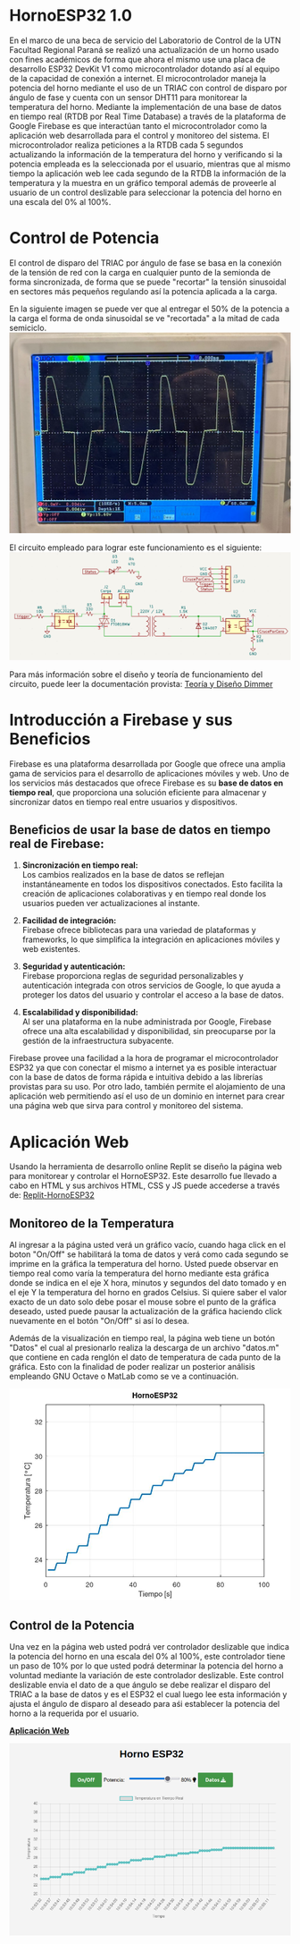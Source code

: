 # HornoESP32 1.0

En el marco de una beca de servicio del Laboratorio de Control de la UTN Facultad Regional Paraná se realizó una actualización de un horno usado con fines académicos de forma que ahora el mismo use una placa de desarrollo ESP32 DevKit V1 como microcontrolador dotando así al equipo de la capacidad de conexión a internet. El microcontrolador maneja la potencia del horno mediante el uso de un TRIAC con control de disparo por ángulo de fase y cuenta con un sensor DHT11 para monitorear la temperatura del horno. Mediante la implementación de una base de datos en tiempo real (RTDB por Real Time Database) a través de la plataforma de Google Firebase es que interactúan tanto el microcontrolador como la aplicación web desarrollada para el control y monitoreo del sistema. El microcontrolador realiza peticiones a la RTDB cada 5 segundos actualizando la información de la temperatura del horno y verificando si la potencia empleada es la seleccionada por el usuario, mientras que al mismo tiempo la aplicación web lee cada segundo de la RTDB la información de la temperatura y la muestra en un gráfico temporal además de proveerle al usuario de un control deslizable para seleccionar la potencia del horno en una escala del 0% al 100%.

# Control de Potencia

El control de disparo del TRIAC por ángulo de fase se basa en la conexión de la tensión de red con la carga en cualquier punto de la semionda de forma sincronizada, de forma que se puede "recortar" la tensión sinusoidal en sectores más pequeños regulando así la potencia aplicada a la carga.

En la siguiente imagen se puede ver que al entregar el 50% de la potencia a la carga el forma de onda sinusoidal se ve "recortada" a la mitad de cada semiciclo.
![Forma de Onda con 50% de la Potencia](https://github.com/ezequiel1611/horno_sdc/blob/main/Images/tension_salida_50.jpeg)

El circuito empleado para lograr este funcionamiento es el siguiente:
![Circuito](https://github.com/ezequiel1611/horno_sdc/blob/main/Images/circuit_diagram.png)

Para más información sobre el diseño y teoría de funcionamiento del circuito, puede leer la documentación provista: [Teoría y Diseño Dimmer](https://github.com/ezequiel1611/horno_sdc/blob/main/Dimmer/TP2_Potencia.pdf)

# Introducción a Firebase y sus Beneficios

Firebase es una plataforma desarrollada por Google que ofrece una amplia gama de servicios para el desarrollo de aplicaciones móviles y web. Uno de los servicios más destacados que ofrece Firebase es su **base de datos en tiempo real**, que proporciona una solución eficiente para almacenar y sincronizar datos en tiempo real entre usuarios y dispositivos.

## Beneficios de usar la base de datos en tiempo real de Firebase:

1. **Sincronización en tiempo real:**  
   Los cambios realizados en la base de datos se reflejan instantáneamente en todos los dispositivos conectados. Esto facilita la creación de aplicaciones colaborativas y en tiempo real donde los usuarios pueden ver actualizaciones al instante.

2. **Facilidad de integración:**  
   Firebase ofrece bibliotecas para una variedad de plataformas y frameworks, lo que simplifica la integración en aplicaciones móviles y web existentes.

3. **Seguridad y autenticación:**  
   Firebase proporciona reglas de seguridad personalizables y autenticación integrada con otros servicios de Google, lo que ayuda a proteger los datos del usuario y controlar el acceso a la base de datos.

4. **Escalabilidad y disponibilidad:**  
   Al ser una plataforma en la nube administrada por Google, Firebase ofrece una alta escalabilidad y disponibilidad, sin preocuparse por la gestión de la infraestructura subyacente.

Firebase provee una facilidad a la hora de programar el microcontrolador ESP32 ya que con conectar el mismo a internet ya es posible interactuar con la base de datos de forma rápida e intuitiva debido a las librerías provistas para su uso. Por otro lado, también permite el alojamiento de una aplicación web permitiendo así el uso de un dominio en internet para crear una página web que sirva para control y monitoreo del sistema.

# Aplicación Web

Usando la herramienta de desarrollo online Replit se diseño la página web para monitorear y controlar el HornoESP32. Este desarrollo fue llevado a cabo en HTML y sus archivos HTML, CSS y JS puede accederse a través de: [Replit-HornoESP32](https://replit.com/@lautaroezequie3/HornoSDC)

## Monitoreo de la Temperatura

Al ingresar a la página usted verá un gráfico vacío, cuando haga click en el boton "On/Off" se habilitará la toma de datos y verá como cada segundo se imprime en la gráfica la temperatura del horno. Usted puede observar en tiempo real como varía la temperatura del horno mediante esta gráfica donde se indica en el eje X hora, minutos y segundos del dato tomado y en el eje Y la temperatura del horno en grados Celsius. Si quiere saber el valor exacto de un dato solo debe posar el mouse sobre el punto de la gráfica deseado, usted puede pausar la actualización de la gráfica haciendo click nuevamente en el botón "On/Off" si así lo desea.

Además de la visualización en tiempo real, la página web tiene un botón "Datos" el cual al presionarlo realiza la descarga de un archivo "datos.m" que contiene en cada renglón el dato de temperatura de cada punto de la gráfica. Esto con la finalidad de poder realizar un posterior análisis empleando GNU Octave o MatLab como se ve a continuación.

![test_octave](https://github.com/ezequiel1611/horno_sdc/blob/main/Images/plot_data_1.jpg)

## Control de la Potencia

Una vez en la página web usted podrá ver controlador deslizable que indica la potencia del horno en una escala del 0% al 100%, este controlador tiene un paso de 10% por lo que usted podrá determinar la potencia del horno a voluntad mediante la variación de este controlador deslizable. Este control deslizable envia el dato de a que ángulo se debe realizar el disparo del TRIAC a la base de datos y es el ESP32 el cual luego lee esta información y ajusta el ángulo de disparo al deseado para aśi establecer la potencia del horno a la requerida por el usuario.

**[Aplicación Web](https://horno-sdc.web.app/)**

![preview app web](https://github.com/ezequiel1611/horno_sdc/blob/main/Images/test1.png)
